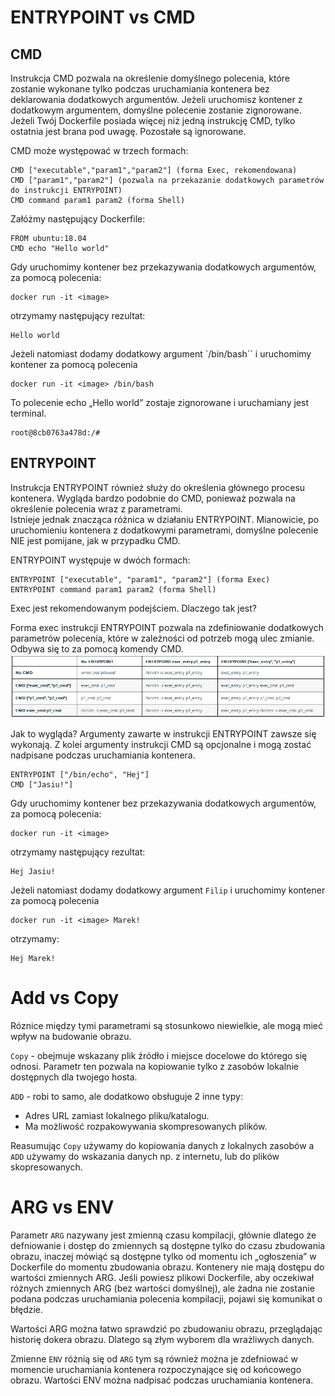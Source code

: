 <h1> ENTRYPOINT vs CMD </h1>

<h2> CMD</h2>

Instrukcja CMD pozwala na określenie domyślnego polecenia, które zostanie wykonane tylko podczas uruchamiania kontenera bez deklarowania dodatkowych argumentów. Jeżeli uruchomisz kontener z dodatkowym argumentem, domyślne polecenie zostanie zignorowane. Jeżeli Twój Dockerfile posiada więcej niż jedną instrukcję CMD, tylko ostatnia jest brana pod uwagę. Pozostałe są ignorowane.

CMD może występować w trzech formach:

    CMD ["executable","param1","param2"] (forma Exec, rekomendowana)
    CMD ["param1","param2"] (pozwala na przekazanie dodatkowych parametrów do instrukcji ENTRYPOINT)
    CMD command param1 param2 (forma Shell)

Załóżmy następujący Dockerfile:

```
FROM ubuntu:18.04
CMD echo "Hello world"
```

Gdy uruchomimy kontener bez przekazywania dodatkowych argumentów, za pomocą polecenia:

```
docker run -it <image>
```



otrzymamy następujący rezultat:

```
Hello world
```

Jeżeli natomiast dodamy dodatkowy argument `/bin/bash`` i uruchomimy kontener za pomocą polecenia 
```
docker run -it <image> /bin/bash
```
To polecenie echo „Hello world” zostaje zignorowane i uruchamiany jest terminal.

```
root@8cb0763a478d:/#
```


<h2> ENTRYPOINT </h2>

Instrukcja ENTRYPOINT również służy do określenia głównego procesu kontenera. Wygląda bardzo podobnie do CMD, ponieważ pozwala na określenie polecenia wraz z parametrami.<br>
Istnieje jednak znacząca różnica w działaniu ENTRYPOINT. Mianowicie, po uruchomieniu kontenera z dodatkowymi parametrami, domyślne polecenie NIE jest pomijane, jak w przypadku CMD.

ENTRYPOINT występuje w dwóch formach:

    ENTRYPOINT ["executable", "param1", "param2"] (forma Exec)
    ENTRYPOINT command param1 param2 (forma Shell)


Exec jest rekomendowanym podejściem. Dlaczego tak jest?

Forma exec instrukcji ENTRYPOINT pozwala na zdefiniowanie dodatkowych parametrów polecenia, które w zależności od potrzeb mogą ulec zmianie. Odbywa się to za pomocą komendy CMD.
![cmd vs entry](/grafiki/entrypoint_vs_cmd.jpg) <br>

Jak to wygląda? Argumenty zawarte w instrukcji ENTRYPOINT zawsze się wykonają. Z kolei argumenty instrukcji CMD są opcjonalne i mogą zostać nadpisane podczas uruchamiania kontenera.

```
ENTRYPOINT ["/bin/echo", "Hej"]
CMD ["Jasiu!"]
```

Gdy uruchomimy kontener bez przekazywania dodatkowych argumentów, za pomocą polecenia:

```
docker run -it <image> 
```
otrzymamy następujący rezultat:

```
Hej Jasiu!
```

Jeżeli natomiast dodamy dodatkowy argument `Filip` i uruchomimy kontener za pomocą polecenia 
```
docker run -it <image> Marek!

```
 otrzymamy:
```
Hej Marek!
```





<h1> Add vs Copy </h1>

Róznice między tymi parametrami są stosunkowo niewielkie, ale mogą mieć wpływ na budowanie obrazu.

`Copy` - obejmuje wskazany plik źródło i miejsce docelowe do którego się odnosi. Parametr ten pozwala na kopiowanie tylko z zasobów lokalnie dostępnych dla twojego hosta. 

`ADD` - robi to samo, ale dodatkowo obsługuje 2 inne typy:
- Adres URL zamiast lokalnego pliku/katalogu.
- Ma możliwość rozpakowywania skompresowanych plików.

Reasumując `Copy` używamy do kopiowania danych z lokalnych zasobów a `ADD` używamy do wskazania danych np. z internetu, lub do plików skopresowanych. 

<h1>ARG vs ENV</h1>

Parametr `ARG` nazywany jest zmienną czasu kompilacji, głównie dlatego że defniowanie i dostęp do zmiennych są dostępne tylko do czasu zbudowania obrazu, inaczej mówiąć są dostępne tylko od momentu ich „ogłoszenia” w Dockerfile do momentu zbudowania obrazu. Kontenery nie mają dostępu do wartości zmiennych ARG. Jeśli powiesz plikowi Dockerfile, aby oczekiwał różnych zmiennych ARG (bez wartości domyślnej), ale żadna nie zostanie podana podczas uruchamiania polecenia kompilacji, pojawi się komunikat o błędzie.

Wartości ARG można łatwo sprawdzić po zbudowaniu obrazu, przeglądając historię dokera obrazu. Dlatego są złym wyborem dla wrażliwych danych.

Zmienne `ENV` różnią się od `ARG` tym są również można je zdefniować w momencie uruchamiania kontenera rozpoczynające się od końcowego obrazu. Wartości ENV można nadpisać podczas uruchamiania kontenera.

